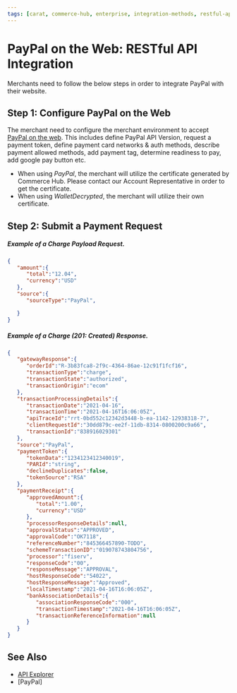 ```yaml
---
tags: [carat, commerce-hub, enterprise, integration-methods, restful-api, web, online, paypal, wallet]
---
```


# PayPal on the Web: RESTful API Integration


Merchants need to follow the below steps in order to integrate PayPal with their website.

## Step 1: Configure PayPal on the Web

The merchant need to configure the merchant environment to accept [PayPal on the web](https://developers.google.com/pay/api/web/guides/tutorial). This includes define PayPal API Version, request a payment token, define payment card networks & auth methods, describe payment allowed methods, add payment tag, determine readiness to pay, add google pay button etc.

- When using *PayPal*, the merchant will utilize the certificate generated by Commerce Hub. Please contact our Account Representative in order to get the certificate.
- When using *WalletDecrypted*, the merchant will utilize their own certificate.

## Step 2: Submit a Payment Request

<!--
type: tab
title: Request
-->

##### Example of a Charge Payload Request.
```json
{
   "amount":{
      "total":"12.04",
      "currency":"USD"
   },
   "source":{
      "sourceType":"PayPal",

   }
}

```

<!--
type: tab
title: Response
-->

##### Example of a Charge (201: Created) Response.

```json
{
   "gatewayResponse":{
      "orderId":"R-3b83fca8-2f9c-4364-86ae-12c91f1fcf16",
      "transactionType":"charge",
      "transactionState":"authorized",
      "transactionOrigin":"ecom"
   },
   "transactionProcessingDetails":{
      "transactionDate":"2021-04-16",
      "transactionTime":"2021-04-16T16:06:05Z",
      "apiTraceId":"rrt-0bd552c12342d3448-b-ea-1142-12938318-7",
      "clientRequestId":"30dd879c-ee2f-11db-8314-0800200c9a66",
      "transactionId":"838916029301"
   },
   "source":"PayPal",
   "paymentToken":{
      "tokenData":"1234123412340019",
      "PARId":"string",
      "declineDuplicates":false,
      "tokenSource":"RSA"
   },
   "paymentReceipt":{
      "approvedAmount":{
         "total":"1.00",
         "currency":"USD"
      },
      "processorResponseDetails":null,
      "approvalStatus":"APPROVED",
      "approvalCode":"OK7118",
      "referenceNumber":"845366457890-TODO",
      "schemeTransactionID":"019078743804756",
      "processor":"fiserv",
      "responseCode":"00",
      "responseMessage":"APPROVAL",
      "hostResponseCode":"54022",
      "hostResponseMessage":"Approved",
      "localTimestamp":"2021-04-16T16:06:05Z",
      "bankAssociationDetails":{
         "associationResponseCode":"000",
         "transactionTimestamp":"2021-04-16T16:06:05Z",
         "transactionReferenceInformation":null
      }
   }
}
```

<!-- type: tab-end -->

## See Also

- [API Explorer](../api/?type=post&path=/payments/v1/charges)
- [PayPal]



